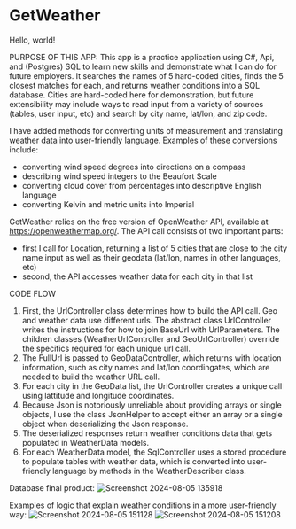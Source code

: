 # GetWeather

Hello, world!

PURPOSE OF THIS APP:
This app is a practice application using C#, Api, and (Postgres) SQL to learn new skills and demonstrate what I can do for future employers. It searches the names of 5 hard-coded cities, finds the 5 closest matches for each, and returns weather conditions into a SQL database. Cities are hard-coded here for demonstration, but future extensibility may include ways to read input from a variety of sources (tables, user input, etc) and search by city name, lat/lon, and zip code. 

I have added methods for converting units of measurement and translating weather data into user-friendly language. Examples of these conversions include:
  - converting wind speed degrees into directions on a compass
  - describing wind speed integers to the Beaufort Scale
  - converting cloud cover from percentages into descriptive English language
  - converting Kelvin and metric units into Imperial 

GetWeather relies on the free version of OpenWeather API, available at https://openweathermap.org/. The API call consists of two important parts:
- first I call for Location, returning a list of 5 cities that are close to the city name input as well as their geodata (lat/lon, names in other languages, etc)
- second, the API accesses weather data for each city in that list

CODE FLOW
  1. First, the UrlController class determines how to build the API call. Geo and weather data use different urls. The abstract class UrlController writes the instructions for how to join BaseUrl with UrlParameters. The children classes (WeatherUrlController and GeoUrlController) override the specifics required for each unique url call. 
  2. The FullUrl is passed to GeoDataController, which returns with location information, such as city names and lat/lon coordingates, which are needed to build the weather URL call.
  3. For each city in the GeoData list, the UrlController creates a unique call using lattitude and longitude coordinates.
  4. Because Json is notoriously unreliable about providing arrays or single objects, I use the class JsonHelper to accept either an array or a single object when deserializing the Json response. 
  5. The deserialized responses return weather conditions data that gets populated in WeatherData models.
  6. For each WeatherData model, the SqlController uses a stored procedure to populate tables with weather data, which is converted into user-friendly language by methods in the WeatherDescriber class.

Database final product:
![Screenshot 2024-08-05 135918](https://github.com/user-attachments/assets/bc87472c-83c3-43b5-a842-719a59a7a8eb)

Examples of logic that explain weather conditions in a more user-friendly way:
![Screenshot 2024-08-05 151128](https://github.com/user-attachments/assets/fe6f6dfe-6e80-48f7-894d-9447f280bb3a)
![Screenshot 2024-08-05 151208](https://github.com/user-attachments/assets/e3e028eb-f357-47ee-bcc8-be704afd17db)

